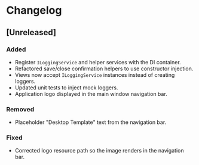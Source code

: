 # Changelog

## [Unreleased]
### Added
- Register `ILoggingService` and helper services with the DI container.
- Refactored save/close confirmation helpers to use constructor injection.
- Views now accept `ILoggingService` instances instead of creating loggers.
- Updated unit tests to inject mock loggers.
- Application logo displayed in the main window navigation bar.

### Removed
- Placeholder "Desktop Template" text from the navigation bar.

### Fixed
- Corrected logo resource path so the image renders in the navigation bar.
